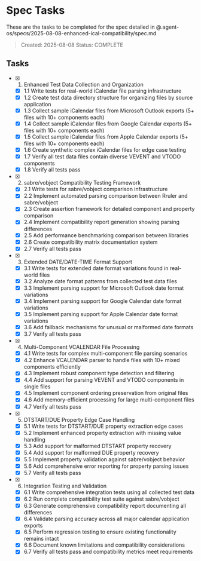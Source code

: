 # Spec Tasks

These are the tasks to be completed for the spec detailed in @.agent-os/specs/2025-08-08-enhanced-ical-compatibility/spec.md

> Created: 2025-08-08
> Status: COMPLETE

## Tasks

- [x] 1. Enhanced Test Data Collection and Organization
  - [x] 1.1 Write tests for real-world iCalendar file parsing infrastructure
  - [x] 1.2 Create test data directory structure for organizing files by source application
  - [x] 1.3 Collect sample iCalendar files from Microsoft Outlook exports (5+ files with 10+ components each)
  - [x] 1.4 Collect sample iCalendar files from Google Calendar exports (5+ files with 10+ components each)
  - [x] 1.5 Collect sample iCalendar files from Apple Calendar exports (5+ files with 10+ components each)
  - [x] 1.6 Create synthetic complex iCalendar files for edge case testing
  - [x] 1.7 Verify all test data files contain diverse VEVENT and VTODO components
  - [x] 1.8 Verify all tests pass

- [x] 2. sabre/vobject Compatibility Testing Framework
  - [x] 2.1 Write tests for sabre/vobject comparison infrastructure
  - [x] 2.2 Implement automated parsing comparison between Rruler and sabre/vobject
  - [x] 2.3 Create assertion framework for detailed component and property comparison
  - [x] 2.4 Implement compatibility report generation showing parsing differences
  - [x] 2.5 Add performance benchmarking comparison between libraries
  - [x] 2.6 Create compatibility matrix documentation system
  - [x] 2.7 Verify all tests pass

- [x] 3. Extended DATE/DATE-TIME Format Support
  - [x] 3.1 Write tests for extended date format variations found in real-world files
  - [x] 3.2 Analyze date format patterns from collected test data files
  - [x] 3.3 Implement parsing support for Microsoft Outlook date format variations
  - [x] 3.4 Implement parsing support for Google Calendar date format variations
  - [x] 3.5 Implement parsing support for Apple Calendar date format variations
  - [x] 3.6 Add fallback mechanisms for unusual or malformed date formats
  - [x] 3.7 Verify all tests pass

- [x] 4. Multi-Component VCALENDAR File Processing
  - [x] 4.1 Write tests for complex multi-component file parsing scenarios
  - [x] 4.2 Enhance VCALENDAR parser to handle files with 10+ mixed components efficiently
  - [x] 4.3 Implement robust component type detection and filtering
  - [x] 4.4 Add support for parsing VEVENT and VTODO components in single files
  - [x] 4.5 Implement component ordering preservation from original files
  - [x] 4.6 Add memory-efficient processing for large multi-component files
  - [x] 4.7 Verify all tests pass

- [x] 5. DTSTART/DUE Property Edge Case Handling
  - [x] 5.1 Write tests for DTSTART/DUE property extraction edge cases
  - [x] 5.2 Implement enhanced property extraction with missing value handling
  - [x] 5.3 Add support for malformed DTSTART property recovery
  - [x] 5.4 Add support for malformed DUE property recovery
  - [x] 5.5 Implement property validation against sabre/vobject behavior
  - [x] 5.6 Add comprehensive error reporting for property parsing issues
  - [x] 5.7 Verify all tests pass

- [x] 6. Integration Testing and Validation
  - [x] 6.1 Write comprehensive integration tests using all collected test data
  - [x] 6.2 Run complete compatibility test suite against sabre/vobject
  - [x] 6.3 Generate comprehensive compatibility report documenting all differences
  - [x] 6.4 Validate parsing accuracy across all major calendar application exports
  - [x] 6.5 Perform regression testing to ensure existing functionality remains intact
  - [x] 6.6 Document known limitations and compatibility considerations
  - [x] 6.7 Verify all tests pass and compatibility metrics meet requirements